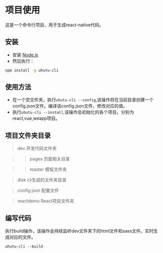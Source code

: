 # 项目使用  
这是一个命令行项目，用于生成react-native代码。

## 安装  
* 安装 [Node.js](https://nodejs.org/)  
* 然后执行：  

```bash
npm install -g uhutu-cli
```

## 使用方法  
* 在一个空文件夹，执行`uhutu-cli --config`,该操作将在当前目录创建一个config.json文件。编译该config.json文件，修改对应的值。
* 执行`uhutu-cli --install`,该操作会初始化的各个项目。分别为react,vue,weapp项目。



## 项目文件夹目录
>dev    开发代码文件夹  

>>pages 页面相关目录  

>>master 模板文件夹  

>disk   cli生成的文件夹目录  

>config.json    配置文件  

>reactdemo  React项目文件夹  


## 编写代码

执行build操作，该操作会持续监听dev文件夹下的html文件和sass文件。实时生成对应的文件。
```node
uhutu-cli --build
```


